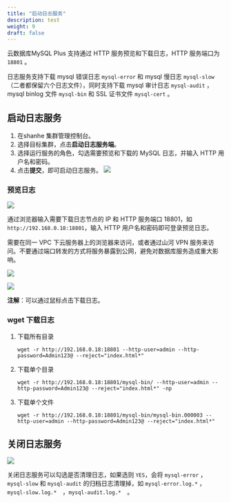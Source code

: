 ```yaml
---
title: "启动日志服务"
description: test
weight: 9
draft: false
---
```


云数据库MySQL Plus 支持通过 HTTP 服务预览和下载日志，HTTP 服务端口为 `18801` 。

日志服务支持下载 mysql 错误日志 `mysql-error` 和 mysql 慢日志 `mysql-slow`（二者都保留六个日志文件），同时支持下载 mysql 审计日志 `mysql-audit` ， mysql binlog 文件 `mysql-bin` 和 SSL 证书文件 `mysql-cert` 。


## 启动日志服务

1. 在shanhe 集群管理控制台。
2. 选择目标集群，点击**启动日志服务端**。
3. 选择运行服务的角色，勾选需要预览和下载的 MySQL 日志，并输入 HTTP 用户名和密码。
4. 点击**提交**，即可启动日志服务。
   ![](../../_images/start_caddy_server.png)


### 预览日志

![](../../_images/preview_logs_log-in.png)

通过浏览器输入需要下载日志节点的 IP 和 HTTP 服务端口 18801，如 `http://192.168.0.18:18801`，输入 HTTP 用户名和密码即可登录预览日志。

需要在同一 VPC 下云服务器上的浏览器来访问，或者通过山河 VPN 服务来访问。不要通过端口转发的方式将服务暴露到公网，避免对数据库服务造成重大影响。

![](../../_images/preview_logs.png)

![](../../_images/caddy_log_download.png)

**注解**：可以通过鼠标点击下载日志。

### wget 下载日志

1. 下载所有目录

   ```
   wget -r http://192.168.0.18:18801 --http-user=admin --http-password=Admin123@ --reject="index.html*"
   ```

2. 下载单个目录

    ```
    wget -r http://192.168.0.18:18801/mysql-bin/ --http-user=admin --http-password=Admin123@ --reject="index.html*" -np
   ```

3. 下载单个文件

   ```
   wget -r http://192.168.0.18:18801/mysql-bin/mysql-bin.000003 --http-user=admin --http-password=Admin123@ --reject="index.html*"
   ```

## 关闭日志服务

![](../../_images/stop_caddy_server.png)

关闭日志服务可以勾选是否清理日志，如果选则 `YES`，会将 `mysql-error` ，`mysql-slow` 和 `mysql-audit` 的归档日志清理掉，如 `mysql-error.log.*` ， `mysql-slow.log.*`　，`mysql-audit.log.*`　。
